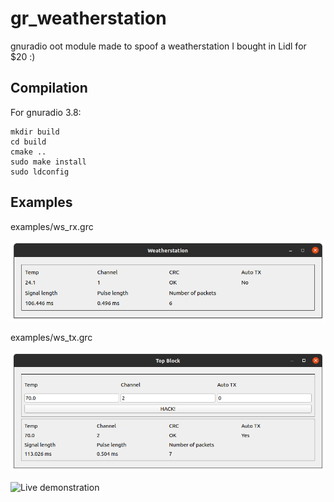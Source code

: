 # gr_weatherstation

gnuradio oot module made to spoof a weatherstation I bought in Lidl for $20 :)

## Compilation

For gnuradio 3.8:

```
mkdir build 
cd build
cmake ..
sudo make install
sudo ldconfig
```

## Examples

examples/ws_rx.grc

![Reciever and decoder](examples/ws_rx.png)

examples/ws_tx.grc

![Encoder and transmitter](examples/ws_tx.png)

![Live demonstration](examples/gr_weatherstation.jpg)


